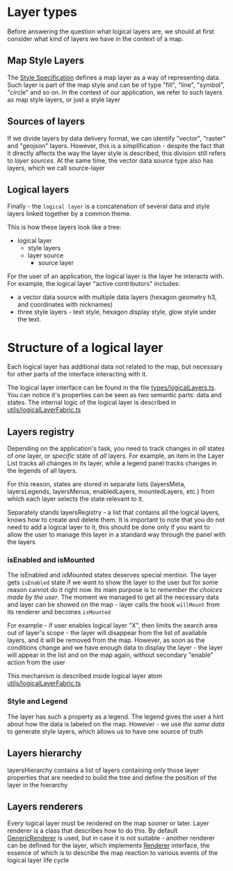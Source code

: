 # Layer types

Before answering the question what logical layers are, we should at first consider what kind of layers we have in the context of a map.

## Map Style Layers

The [Style Specification](https://maplibre.org/maplibre-gl-js-docs/style-spec/) defines a map layer as a way of representing data.
Such layer is part of the map style and can be of type "fill", "line", "symbol", "circle" and so on.
In the context of our application, we refer to such layers as map style layers, or just a style layer

## Sources of layers

If we divide layers by data delivery format, we can identify "vector", "raster" and "geojson" layers.
However, this is a simplification - despite the fact that it directly affects the way the layer style is described, this division still refers to _layer sources_.
At the same time, the vector data source type also has layers, which we call source-layer

## Logical layers

Finally - the `logical layer` is a concatenation of several data and style layers linked together by a common theme.

This is how these layers look like a tree:

- logical layer
  - style layers
  - layer source
    - source layer

For the user of an application, the logical layer is the layer he interacts with.
For example, the logical layer "active contributors" includes:

- a vector data source with multiple data layers (hexagon geometry h3, and coordinates with nicknames)
- three style layers - text style, hexagon display style, glow style under the text.

# Structure of a logical layer

Each logical layer has additional data not related to the map, but necessary for other parts of the interface interacting with it.

The logical layer interface can be found in the file [types/logicalLayers.ts](types/logicalLayer.ts).
You can notice it's properties can be seen as two semantic parts: data and states.
The internal logic of the logical layer is described in [utils/logicalLayerFabric.ts](utils/logicalLayerFabric.ts)

## Layers registry

Depending on the application's task, you need to track changes in _all_ states of _one_ layer, or _specific_ state of _all_ layers. For example, an item in the Layer List tracks all changes in its layer, while a legend panel tracks changes in the legends of all layers.

For this reason, states are stored in separate lists (layersMeta, layersLegends, layersMenus, enabledLayers, mountedLayers, etc.) from which each layer selects the state relevant to it.

Separately stands layersRegistry - a list that contains all the logical layers, knows how to create and delete them.
It is important to note that you do not need to add a logical layer to it, this should be done only if you want to allow the user to manage this layer in a standard way through the panel with the layers

### isEnabled and isMounted

The isEnabled and isMounted states deserves special mention. The layer gets `isEnabled` state if we want to show the layer to the user but for some reason cannot do it right now. Its main purpose is to _remember the choices made by the user_.
The moment we managed to get all the necessary data and layer can be showed on the map - layer calls the hook `willMount` from its renderer and becomes `isMounted`

For example - if user enables logical layer "X", then limits the search area out of layer's scope - the layer will disappear from the list of available layers, and it will be removed from the map.
However, as soon as the conditions change and we have enough data to display the layer - the layer will appear in the list and on the map again, without secondary "enable" action from the user

This mechanism is described inside logical layer atom [utils/logicalLayerFabric.ts](utils/logicalLayerFabric.ts#L189)

### Style and Legend

The layer has such a property as a legend. The legend gives the user a hint about how the data is labeled on the map. However - we use _the same data_ to generate style layers, which allows us to have one source of truth

## Layers hierarchy

layersHierarchy contains a list of layers containing only those layer properties that are needed to build the tree and define the position of the layer in the hierarchy

## Layers renderers

Every logical layer must be rendered on the map sooner or later.
Layer renderer is a class that describes how to do this. By default [GenericRenderer](renderers/GenericRenderer.ts) is used, but in case it is not suitable - another renderer can be defined for the layer, which implements [Renderer](renderers/DefaultRenderer.ts) interface, the essence of which is to describe the map reaction to various events of the logical layer life cycle
